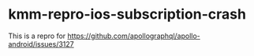 # kmm-repro-ios-subscription-crash

This is a repro for https://github.com/apollographql/apollo-android/issues/3127

